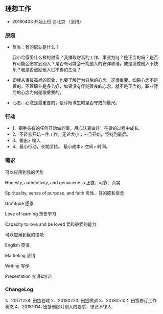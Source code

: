 ## 理想工作

- 20180403 开始上班 @北京 （坚持）

### 原则

- 反省：我的职业是什么？

  我带给家里什么样的财富？我赚取财富的工作、事业为何？是正当的吗？是否有可能会伤害到别人？是否有可能会干扰他人的安详和谐，或是造成他人不快乐？我是否鼓励他人过不善的生活？

- 即使从事最高尚的职业，也要了解行为背后的心念，这很重要。如果心念不是善的，不管职业是多么好，如果没有伴随善良的心念，就不是正当的。职业背后的心念为何是很重要的。

- 心态、心念是最重要的，是评断谋生时是否守戒的量尺。

### 行动

- 1、把手头有的任何开始做的事，用心认真做好，在做的过程中成长。
- 2、不轻易开始一件工作，无论大小；一旦开始，坚持到最后。
- 3、输出> 输入
- 4、最小行动，长期坚持。 最小成本> 空间> 时间。



### 需求

可以应用到我的优势

Honesty, authenticity, and genuineness 
正直、可靠、真实


Spirituality, sense of purpose, and faith 
灵性、目的感和信念

Gratitude 
感恩

Love of learning 
热爱学习


Capacity to love and be loved 
爱和被爱的能力

可以应用到我的技能

English
英语

Marketing
营销

Writing
写作

Presentation
宣讲&培训






### ChangeLog

1、20171228: 田捷创建
2、20180220: 田捷微调
3、20180510： 田捷修订工作状态
4、20181014: 田捷删除对别人的要求，律己不律人
